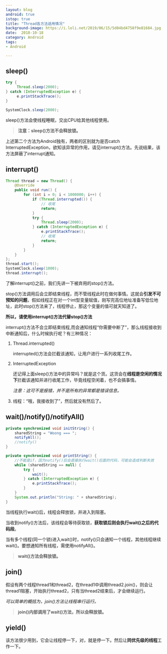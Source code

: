 ```yaml
---
layout: blog 
android: true 
istop: true
title: "Thread各方法适用情况" 
background-image: https://i.loli.net/2019/06/15/5d04bd4758f9e81684.jpg
date:  2018-10-18
category: Android
tags: 
- Android

---
```


## sleep()

```java
try {
     Thread.sleep(2000);
} catch (InterruptedException e) {
     e.printStackTrace();
}
```

```java
SystemClock.sleep(2000);
```

sleep()方法会使线程睡眠，交出CPU给其他线程使用。

> **注意：sleep()方法不会释放锁。**

上述第二个方法为Android独有，两者的区别就为是否catch InterruptedException，欲知该异常的作用，请见interrupt()方法。先说结果，该方法屏蔽了interrupt通知。

## interrupt()

```java
Thread thread = new Thread() {
    @Override
    public void run() {
        for (int i = 0; i < 1000000; i++) {
            if (Thread.interrupted()) {
                // 收尾
                return;
            }
            try {
                Thread.sleep(2000);
            } catch (InterruptedException e) {
                e.printStackTrace();
                // 收尾
                return;
            }
        }
    }
};
thread.start();
SystemClock.sleep(1000);
thread.interrupt();
```

了解interrupt()之前，我们先讲一下被弃用的stop()方法。

stop()方法调用后会立即结束线程，而不管线程此时在做何事情。这就会**引发不可预知的问题**，假如线程正在对一个int型变量赋值，刚写完高位地址准备写低位地址，此时stop()方法来了，线程停止，那这个变量的值可就天知道了。

**所以，请使用interrupt()方法代替stop()方法**

interrupt()方法不会立即结束线程,而会通知线程“你需要中断了”，那么线程接收到中断通知后，什么时候执行呢？有三种情况：

1. Thread.interrupted()

   interrupted()方法会拦截该通知，让用户进行一系列收尾工作。

2. InterruptedException

   还记得上面sleep()方法中的异常吗？就是这个货。这货会在**线程是空闲的情况下**拦截该通知并进行收尾工作，毕竟线程空闲着，也不会搞事情。

   *注意：这可不是报错，并不是所有的异常都是错误信息。*

3. 线程：“哦，我接收到了”，然后就没有然后了。

## wait()/notify()/notifyAll()

```java
private synchronized void initString() {
    sharedString = "Woong === ";
    notifyAll();
    //notify()
}

private synchronized void printString() {
    //不能是if，因为notify()后会直接执行wait()后面的代码，可能会造成判断失效
    while (sharedString == null) {
        try {
            wait();
        } catch (InterruptedException e) {
            e.printStackTrace();
        }
    }
    System.out.println("String: " + sharedString);
}
```

当线程执行wait()后，线程会释放锁，并进入到阻塞。

当收到notify()方法后，该线程会等待获取锁，**获取锁后则会执行wait()之后的代码段**。

当有多个线程(同一个锁)进入wait()时，notify()只会通知一个线程，其他线程继续wait()。要想通知所有线程，需使用notifyAll()。

> **wait()方法会释放锁。**

## join()

假设有两个线程thread1和thread2，在thread1中调用thread2.join()，则会让thread1阻塞，开始执行thread2，只有当thread2结束后，才会继续运行。

*可以简单的概括为，join()方法让线程串行运行。*

> **join()内部调用了wait()方法，所以会释放锁。**

## yield()

该方法很少用到，它会让线程停一下，对，就是停一下。然后让**同优先级的线程**工作一下。

